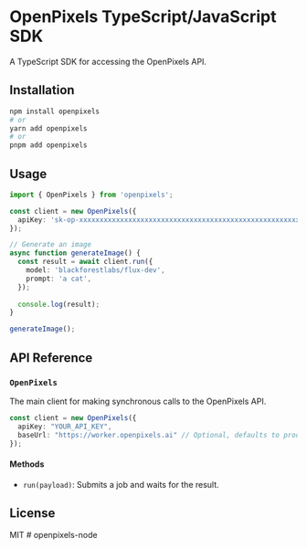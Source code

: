 # OpenPixels TypeScript/JavaScript SDK

A TypeScript SDK for accessing the OpenPixels API.

## Installation

```bash
npm install openpixels
# or
yarn add openpixels
# or
pnpm add openpixels
```

## Usage

```typescript
import { OpenPixels } from 'openpixels';

const client = new OpenPixels({
  apiKey: 'sk-op-xxxxxxxxxxxxxxxxxxxxxxxxxxxxxxxxxxxxxxxxxxxxxxxxxxxxxxxxxxxxxxxx',
});

// Generate an image
async function generateImage() {
  const result = await client.run({
    model: 'blackforestlabs/flux-dev',
    prompt: 'a cat',
  });
  
  console.log(result);
}

generateImage();
```

## API Reference

### `OpenPixels`

The main client for making synchronous calls to the OpenPixels API.

```typescript
const client = new OpenPixels({
  apiKey: "YOUR_API_KEY",
  baseUrl: "https://worker.openpixels.ai" // Optional, defaults to production API
});
```

#### Methods

- `run(payload)`: Submits a job and waits for the result.

<!-- - `submit(payload)`: Submits a job and returns the job ID.
- `subscribe(jobId)`: Subscribes to updates for a job. -->

## License

MIT # openpixels-node
